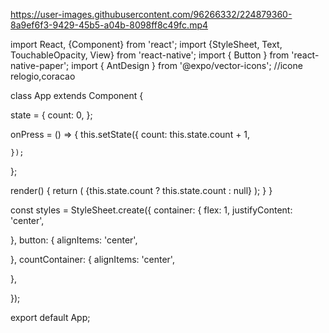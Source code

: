 https://user-images.githubusercontent.com/96266332/224879360-8a9ef6f3-9429-45b5-a04b-8098ff8c49fc.mp4

import React, {Component} from 'react';
import {StyleSheet, Text, TouchableOpacity, View} from 'react-native';
import { Button } from 'react-native-paper';
import { AntDesign } from '@expo/vector-icons';  //icone relogio,coracao

class App extends Component {

  state = {
    count: 0,
  };

  onPress = () => {
    this.setState({
      count: this.state.count + 1,

    });
  };

  render() {
    return (
      <View style={styles.container}>
        <TouchableOpacity onPress={this.onPress}>
          <View style={styles.button}>
                 <AntDesign name="heart" size={24} color="red" />
          </View>
        </TouchableOpacity>
        <View style={[styles.countContainer]}>
          <Text style={[styles.countText]}>
            {this.state.count ? this.state.count : null}
          </Text>
        </View>
      </View>
    );
  }
}

const styles = StyleSheet.create({
  container: {
    flex: 1,
    justifyContent: 'center',

  },
  button: {
    alignItems: 'center',
    

  },
  countContainer: {
    alignItems: 'center',

  },


});

export default App;
